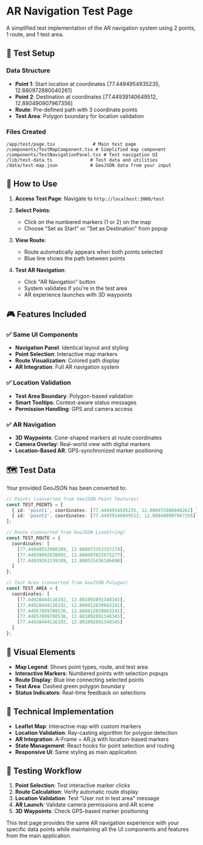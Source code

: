 # AR Navigation Test Page

A simplified test implementation of the AR navigation system using 2 points, 1 route, and 1 test area.

## 🎯 Test Setup

### Data Structure
- **Point 1**: Start location at coordinates [77.4494954935235, 12.880972880040261]
- **Point 2**: Destination at coordinates [77.44939140649512, 12.880490907967356]
- **Route**: Pre-defined path with 3 coordinate points
- **Test Area**: Polygon boundary for location validation

### Files Created
```
/app/test/page.tsx              # Main test page
/components/TestMapComponent.tsx # Simplified map component
/components/TestNavigationPanel.tsx # Test navigation UI
/lib/test-data.ts              # Test data and utilities
/data/test-map.json            # GeoJSON data from your input
```

## 🚀 How to Use

1. **Access Test Page**: Navigate to `http://localhost:3000/test`

2. **Select Points**: 
   - Click on the numbered markers (1 or 2) on the map
   - Choose "Set as Start" or "Set as Destination" from popup

3. **View Route**: 
   - Route automatically appears when both points selected
   - Blue line shows the path between points

4. **Test AR Navigation**:
   - Click "AR Navigation" button
   - System validates if you're in the test area
   - AR experience launches with 3D waypoints

## 🎮 Features Included

### ✅ Same UI Components
- **Navigation Panel**: Identical layout and styling
- **Point Selection**: Interactive map markers
- **Route Visualization**: Colored path display
- **AR Integration**: Full AR navigation system

### ✅ Location Validation
- **Test Area Boundary**: Polygon-based validation
- **Smart Tooltips**: Context-aware status messages
- **Permission Handling**: GPS and camera access

### ✅ AR Navigation
- **3D Waypoints**: Cone-shaped markers at route coordinates
- **Camera Overlay**: Real-world view with digital markers
- **Location-Based AR**: GPS-synchronized marker positioning

## 🗺️ Test Data

Your provided GeoJSON has been converted to:

```typescript
// Points (converted from GeoJSON Point features)
const TEST_POINTS = [
  { id: 'point1', coordinates: [77.4494954935235, 12.880972880040261] },
  { id: 'point2', coordinates: [77.44939140649512, 12.880490907967356] }
];

// Route (converted from GeoJSON LineString)
const TEST_ROUTE = {
  coordinates: [
    [77.44949552900289, 12.880973352357174],
    [77.44939092838092, 12.880497022975277], 
    [77.44939261339289, 12.880515436186698]
  ]
};

// Test Area (converted from GeoJSON Polygon)
const TEST_AREA = {
  coordinates: [
    [77.44928444116192, 12.881092891348345],
    [77.44928444116192, 12.880412039663241],
    [77.44957809788536, 12.880412039663241],
    [77.44957809788536, 12.881092891348345],
    [77.44928444116192, 12.881092891348345]
  ]
};
```

## 🎨 Visual Elements

- **Map Legend**: Shows point types, route, and test area
- **Interactive Markers**: Numbered points with selection popups
- **Route Display**: Blue line connecting selected points
- **Test Area**: Dashed green polygon boundary
- **Status Indicators**: Real-time feedback on selections

## 🔧 Technical Implementation

- **Leaflet Map**: Interactive map with custom markers
- **Location Validation**: Ray-casting algorithm for polygon detection
- **AR Integration**: A-Frame + AR.js with location-based markers
- **State Management**: React hooks for point selection and routing
- **Responsive UI**: Same styling as main application

## 🧪 Testing Workflow

1. **Point Selection**: Test interactive marker clicks
2. **Route Calculation**: Verify automatic route display
3. **Location Validation**: Test "User not in test area" message
4. **AR Launch**: Validate camera permissions and AR scene
5. **3D Waypoints**: Check GPS-based marker positioning

This test page provides the same AR navigation experience with your specific data points while maintaining all the UI components and features from the main application.